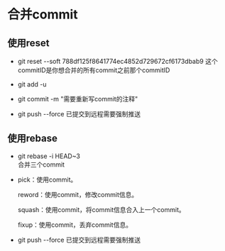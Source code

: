 # 合并commit

## 使用reset

- git reset --soft 788df125f8641774ec4852d729672cf6173dbab9 这个commitID是你想合并的所有commit之前那个commitID

- git add -u
- git commit -m "需要重新写commit的注释"
- git push --force 已提交到远程需要强制推送

## 使用rebase

- git rebase -i HEAD~3  
  合并三个commit

- pick：使用commit。

  reword：使用commit，修改commit信息。

  squash：使用commit，将commit信息合入上一个commit。

  fixup：使用commit，丢弃commit信息。

- git push --force 已提交到远程需要强制推送

